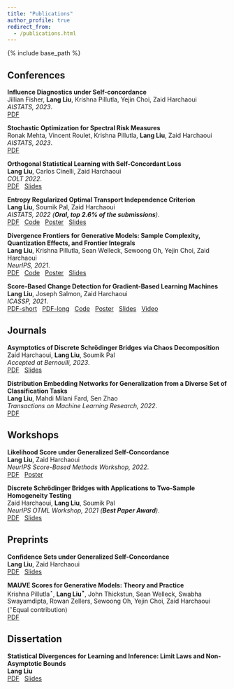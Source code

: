 ```yaml
---
title: "Publications"
author_profile: true
redirect_from:
  - /publications.html
---
```


{% include base_path %}

<!-- Leave two spaces at the end -->

## Conferences

**Influence Diagnostics under Self-concordance**  
Jillian Fisher, **Lang Liu**, Krishna Pillutla, Yejin Choi, Zaid Harchaoui  
*AISTATS, 2023*.  
[PDF](http://arxiv.org/abs/2212.04014) &nbsp;  

**Stochastic Optimization for Spectral Risk Measures**  
Ronak Mehta, Vincent Roulet, Krishna Pillutla, **Lang Liu**, Zaid Harchaoui  
*AISTATS, 2023*.  
[PDF](https://arxiv.org/abs/2212.05149) &nbsp;  

**Orthogonal Statistical Learning with Self-Concordant Loss**  
**Lang Liu**, Carlos Cinelli, Zaid Harchaoui  
*COLT 2022*.  
[PDF](https://arxiv.org/abs/2205.00350) &nbsp;
[Slides](/files/COLT2022-score-slides.pdf) &nbsp;  

**Entropy Regularized Optimal Transport Independence Criterion**  
**Lang Liu**, Soumik Pal, Zaid Harchaoui  
*AISTATS, 2022 (**Oral, top 2.6% of the submissions**)*.  
[PDF](http://arxiv.org/abs/2112.15265) &nbsp;
[Code](https://github.com/langliu95/etic-experiments) &nbsp;
[Poster](/files/aistats2022-etic-poster.pdf) &nbsp;
[Slides](/files/aistats2022-etic-slides.pdf) &nbsp;  

**Divergence Frontiers for Generative Models: Sample Complexity, Quantization Effects, and Frontier Integrals**  
**Lang Liu**, Krishna Pillutla, Sean Welleck, Sewoong Oh, Yejin Choi, Zaid Harchaoui  
*NeurIPS, 2021*.  
[PDF](https://arxiv.org/abs/2106.07898) &nbsp;
[Code](https://github.com/langliu95/divergence-frontier-bounds) &nbsp;
[Poster](/files/neurips2021-fi-poster.pdf) &nbsp;
[Slides](/files/neurips2021-fi-slides.pdf) &nbsp;  

**Score-Based Change Detection for Gradient-Based Learning Machines**  
**Lang Liu**, Joseph Salmon, Zaid Harchaoui  
*ICASSP, 2021*.  
[PDF-short](/files/ICASSP2021-autotest.pdf) &nbsp;
[PDF-long](https://arxiv.org/abs/2106.14122) &nbsp;
[Code](https://github.com/langliu95/autodetect) &nbsp;
[Poster](/files/ICASSP2021-autotest-poster.pdf) &nbsp;
[Slides](/files/ICASSP2021-autotest-slides.pdf) &nbsp;
[Video](https://sites.stat.washington.edu/people/liu16/video/icassp2021-autotest.mp4) &nbsp;  
<!-- ![Monitoring](/images/monitoring.png) -->


## Journals

**Asymptotics of Discrete Schrödinger Bridges via Chaos Decomposition**  
Zaid Harchaoui, **Lang Liu**, Soumik Pal  
*Accepted at Bernoulli, 2023*.  
[PDF](https://arxiv.org/abs/2011.08963) &nbsp;
[Slides](/files/2020-eot-slides.pdf) &nbsp;  

**Distribution Embedding Networks for Generalization from a Diverse Set of Classification Tasks**  
**Lang Liu**, Mahdi Milani Fard, Sen Zhao  
*Transactions on Machine Learning Research, 2022*.  
[PDF](https://arxiv.org/abs/2202.01940) &nbsp;  


## Workshops

**Likelihood Score under Generalized Self-Concordance**  
**Lang Liu**, Zaid Harchaoui  
*NeurIPS Score-Based Methods Workshop, 2022*.  
[PDF](/files/sbm2022-conf-set.pdf) &nbsp;
[Poster](/files/sbm2022-conf-set-poster.pdf) &nbsp;  

**Discrete Schrödinger Bridges with Applications to Two-Sample Homogeneity Testing**  
Zaid Harchaoui, **Lang Liu**, Soumik Pal  
*NeurIPS OTML Workshop, 2021 (**Best Paper Award**)*.  
[PDF](/files/OTML2021-eot.pdf) &nbsp;
[Slides](/files/OTML2021-eot-slides.pdf) &nbsp;  
<!-- [Slides](/files/2020_eot_slides.pdf) &nbsp;   -->


## Preprints

**Confidence Sets under Generalized Self-Concordance**  
**Lang Liu**, Zaid Harchaoui  
[PDF](https://arxiv.org/abs/2301.00260) &nbsp;
[Slides](/files/ifds2022-conf-set-slides.pdf) &nbsp;  

**MAUVE Scores for Generative Models: Theory and Practice**  
Krishna Pillutla$^\star$, **Lang Liu$^\star$**, John Thickstun, Sean Welleck, Swabha Swayamdipta, Rowan Zellers, Sewoong Oh, Yejin Choi, Zaid Harchaoui ($^\star$Equal contribution)  
[PDF](https://arxiv.org/abs/2212.14578) &nbsp;  
<!-- [Demo](https://sites.stat.washington.edu/people/liu16/eot/) &nbsp;   -->


## Dissertation

**Statistical Divergences for Learning and Inference: Limit Laws and Non-Asymptotic Bounds**  
**Lang Liu**  
[PDF](https://digital.lib.washington.edu/researchworks/bitstream/handle/1773/49764/Liu_washington_0250E_25117.pdf?sequence=1&isAllowed=y) &nbsp;
[Slides](/files/final.pdf) &nbsp;
